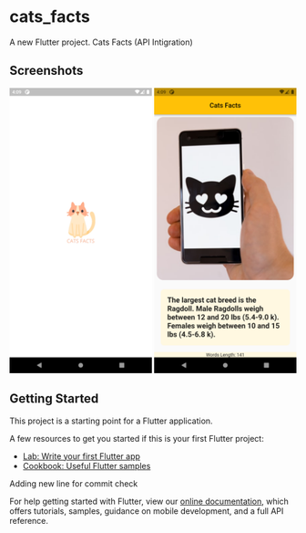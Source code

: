 # cats_facts

A new Flutter project. Cats Facts (API Intigration)

## Screenshots
<img src="assets/screenshots/home.png" height="500em"/>&nbsp;<img src="assets/screenshots/splash.png" height="500em" />

## Getting Started

This project is a starting point for a Flutter application.

A few resources to get you started if this is your first Flutter project:

- [Lab: Write your first Flutter app](https://flutter.dev/docs/get-started/codelab)
- [Cookbook: Useful Flutter samples](https://flutter.dev/docs/cookbook)

Adding new line for commit check

For help getting started with Flutter, view our
[online documentation](https://flutter.dev/docs), which offers tutorials,
samples, guidance on mobile development, and a full API reference.
